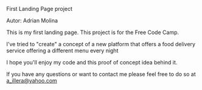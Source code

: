 First Landing Page project

Autor: Adrian Molina

This is my first landing page. This project is for the Free Code Camp.

I've tried to "create" a concept of a new platform that offers a food delivery service offering a different menu every night

I hope you'll enjoy my code and this proof of concept idea behind it. 

If you have any questions or want to contact me please feel free to do so at a_illera@yahoo.com
